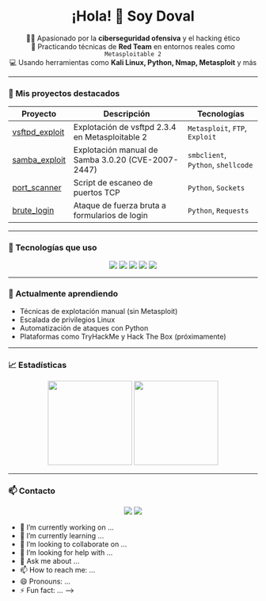 <h1 align="center">¡Hola! 👋 Soy Doval</h1>

<p align="center">
  🧑‍💻 Apasionado por la <strong>ciberseguridad ofensiva</strong> y el hacking ético<br>
  🔎 Practicando técnicas de <strong>Red Team</strong> en entornos reales como <code>Metasploitable 2</code><br>
  💻 Usando herramientas como <strong>Kali Linux, Python, Nmap, Metasploit</strong> y más
</p>

---

### 🚀 Mis proyectos destacados

| Proyecto | Descripción | Tecnologías |
|---------|-------------|-------------|
| [vsftpd_exploit](https://github.com/doval2222/vsftpd_exploit) | Explotación de vsftpd 2.3.4 en Metasploitable 2 | `Metasploit`, `FTP`, `Exploit` |
| [samba_exploit](https://github.com/doval2222/samba_exploit) | Explotación manual de Samba 3.0.20 (CVE-2007-2447) | `smbclient`, `Python`, `shellcode` |
| [port_scanner](https://github.com/doval2222/port_scanner) | Script de escaneo de puertos TCP | `Python`, `Sockets` |
| [brute_login](https://github.com/doval2222/brute_login) | Ataque de fuerza bruta a formularios de login | `Python`, `Requests` |

---

### 🧰 Tecnologías que uso

<p align="center">
  <img src="https://img.shields.io/badge/-Python-3776AB?style=flat-square&logo=python&logoColor=white" />
  <img src="https://img.shields.io/badge/-Kali%20Linux-blue?style=flat-square&logo=linux&logoColor=white" />
  <img src="https://img.shields.io/badge/-Bash-4EAA25?style=flat-square&logo=gnu-bash&logoColor=white" />
  <img src="https://img.shields.io/badge/-Nmap-008000?style=flat-square&logoColor=white" />
  <img src="https://img.shields.io/badge/-Metasploit-black?style=flat-square&logoColor=white" />
</p>

---

### 🧠 Actualmente aprendiendo

- Técnicas de explotación manual (sin Metasploit)
- Escalada de privilegios Linux
- Automatización de ataques con Python
- Plataformas como TryHackMe y Hack The Box (próximamente)

---

### 📈 Estadísticas

<p align="center">
  <img height="170em" src="https://github-readme-stats.vercel.app/api?username=doval2222&show_icons=true&theme=radical&include_all_commits=true&count_private=true"/>
  <img height="170em" src="https://github-readme-stats.vercel.app/api/top-langs/?username=doval2222&layout=compact&langs_count=8&theme=radical"/>
</p>

---

### 📫 Contacto

<p align="center">
  <a href="https://www.linkedin.com/in/tu_usuario_linkedin/"><img src="https://img.shields.io/badge/-LinkedIn-0077B5?style=flat-square&logo=linkedin&logoColor=white" /></a>
  <a href="mailto:tu@email.com"><img src="https://img.shields.io/badge/-Email-D14836?style=flat-square&logo=gmail&logoColor=white" /></a>
</p>

- 🔭 I’m currently working on ...
- 🌱 I’m currently learning ...
- 👯 I’m looking to collaborate on ...
- 🤔 I’m looking for help with ...
- 💬 Ask me about ...
- 📫 How to reach me: ...
- 😄 Pronouns: ...
- ⚡ Fun fact: ...
-->
